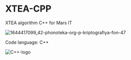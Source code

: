 # XTEA-CPP
XTEA algorithm C++ for Mars IT

![1644417099_42-phonoteka-org-p-kriptografiya-fon-47](https://user-images.githubusercontent.com/107361187/222804598-7b405d49-d5b7-4f05-984d-61daa39d397a.jpg)

Code language: C++

![C++-logo](https://user-images.githubusercontent.com/107361187/222804629-039fb466-86e0-44a9-9c9a-ea3a1e57c164.png)
